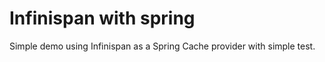 Infinispan with spring
======================

Simple demo using Infinispan as a Spring Cache provider with simple test.
